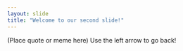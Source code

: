 ```yaml
---
layout: slide
title: "Welcome to our second slide!"
---
```

(Place quote or meme here)
Use the left arrow to go back!

